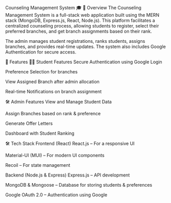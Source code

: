 Counseling Management System 🎓
📌 Overview
The Counseling Management System is a full-stack web application built using the MERN stack (MongoDB, Express.js, React, Node.js). This platform facilitates a centralized counseling process, allowing students to register, select their preferred branches, and get branch assignments based on their rank.

The admin manages student registrations, ranks students, assigns branches, and provides real-time updates. The system also includes Google Authentication for secure access.

🚀 Features
🧑‍🎓 Student Features
Secure Authentication using Google Login

Preference Selection for branches

View Assigned Branch after admin allocation

Real-time Notifications on branch assignment

🛠️ Admin Features
View and Manage Student Data

Assign Branches based on rank & preference

Generate Offer Letters

Dashboard with Student Ranking

🛠️ Tech Stack
Frontend (React)
React.js – For a responsive UI

Material-UI (MUI) – For modern UI components

Recoil – For state management



Backend (Node.js & Express)
Express.js – API development

MongoDB & Mongoose – Database for storing students & preferences


Google OAuth 2.0 – Authentication using Google
